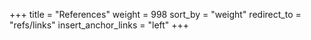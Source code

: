 +++
title = "References"
weight = 998
sort_by = "weight"
redirect_to = "refs/links"
insert_anchor_links = "left"
+++
